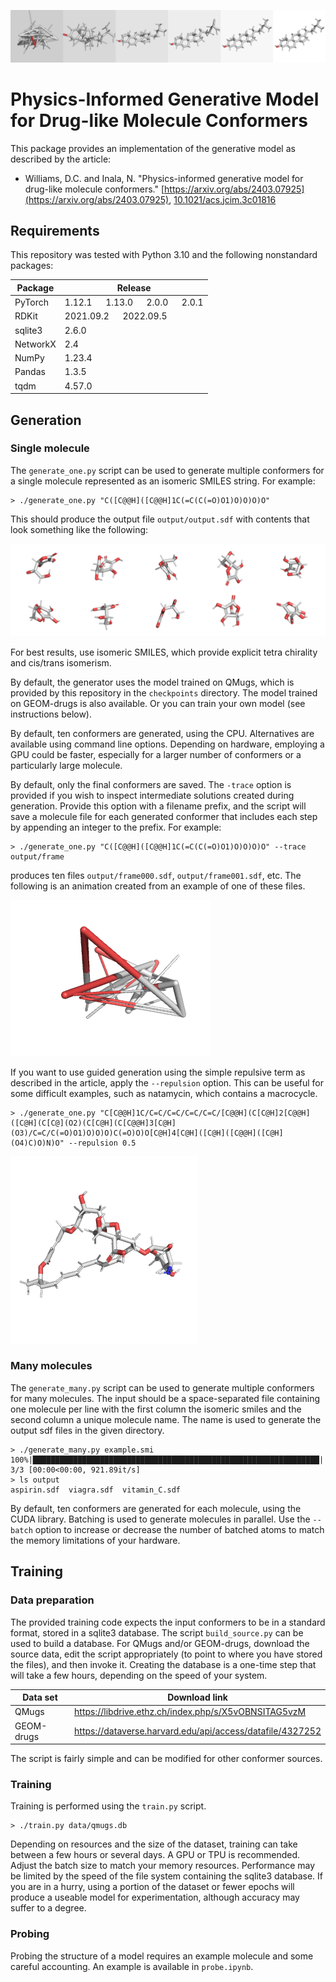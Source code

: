 ![Cholesterol generation](media/cholesterol.frames.png)

# Physics-Informed Generative Model for Drug-like Molecule Conformers

This package provides an implementation of the
generative model as described by the article:

* Williams, D.C. and Inala, N. "Physics-informed generative model for drug-like molecule conformers."
[https://arxiv.org/abs/2403.07925](https://arxiv.org/abs/2403.07925),
[10.1021/acs.jcim.3c01816](https://pubs.acs.org/doi/10.1021/acs.jcim.3c01816)

## Requirements

This repository was tested with Python 3.10 and the following nonstandard packages:

| Package | Release |
| ------- | ------- |
| PyTorch | 1.12.1 &emsp; 1.13.0 &emsp; 2.0.0 &emsp; 2.0.1 |
| RDKit | 2021.09.2 &emsp; 2022.09.5 |
| sqlite3 | 2.6.0 |
| NetworkX | 2.4 |
| NumPy | 1.23.4 |
| Pandas | 1.3.5 |
| tqdm | 4.57.0 |

## Generation

### Single molecule

The ```generate_one.py``` script can be used to generate multiple conformers for 
a single molecule represented as an isomeric SMILES string. For example:

```
> ./generate_one.py "C([C@@H]([C@@H]1C(=C(C(=O)O1)O)O)O)O"
```

This should produce the output file ```output/output.sdf``` with contents
that look something like the following:

![Example 1](media/example1.png)

For best results, use isomeric SMILES, which provide explicit tetra chirality
and cis/trans isomerism.

By default, the generator uses the model trained on QMugs, which is provided
by this repository in the ```checkpoints``` directory. The model trained on 
GEOM-drugs is also available. Or you can train your own model (see instructions below).

By default, ten conformers are generated, using the CPU. Alternatives are
available using command line options. Depending on
hardware, employing a GPU could be faster, especially for a larger number
of conformers or a particularly large molecule.

By default, only the final conformers are saved. The ```-trace``` option
is provided if you wish to inspect intermediate solutions created 
during generation. Provide this option with a filename prefix, and the
script will save a molecule file for each generated conformer that includes
each step by appending an integer to the prefix. For example:

```
> ./generate_one.py "C([C@@H]([C@@H]1C(=C(C(=O)O1)O)O)O)O" --trace output/frame
```

produces ten files ```output/frame000.sdf```, ```output/frame001.sdf```, etc.
The following is an animation created from an example of one of these files.

![Example 2](media/example2.gif)

If you want to use guided generation using the simple repulsive term
as described in the article, apply the ```--repulsion``` option.
This can be useful for some difficult examples, such as natamycin,
which contains a macrocycle.

```
> ./generate_one.py "C[C@@H]1C/C=C/C=C/C=C/C=C/[C@@H](C[C@H]2[C@@H]([C@H](C[C@](O2)(C[C@H](C[C@@H]3[C@H](O3)/C=C/C(=O)O1)O)O)O)C(=O)O)O[C@H]4[C@H]([C@H]([C@@H]([C@H](O4)C)O)N)O" --repulsion 0.5
```

![Example 3](media/example3.png)

### Many molecules


The ```generate_many.py``` script can be used to generate multiple conformers for 
many molecules. The input should be a space-separated file containing one molecule per
line with the first column the isomeric smiles and the second column a unique molecule
name. The name is used to generate the output sdf files in the given directory.

```
> ./generate_many.py example.smi 
100%|████████████████████████████████████████████████████████████████| 3/3 [00:00<00:00, 921.89it/s]
> ls output
aspirin.sdf  viagra.sdf  vitamin_C.sdf
```

By default, ten conformers are generated for each molecule, using the CUDA library. 
Batching is used to generate molecules in parallel. Use the ```--batch``` option to increase
or decrease the number of batched atoms to match the memory limitations of your
hardware.


## Training

### Data preparation

The provided training code expects the input conformers to be in a standard
format, stored in a sqlite3 database. The script ```build_source.py``` can
be used to build a database. For QMugs and/or GEOM-drugs, download the source
data, edit the script appropriately (to point to where you have stored
the files), and then invoke it. Creating the database is a one-time step
that will take a few hours, depending on the speed of your system.

| Data set | Download link |
| -------- | ------------- |
| QMugs | https://libdrive.ethz.ch/index.php/s/X5vOBNSITAG5vzM |
| GEOM-drugs | https://dataverse.harvard.edu/api/access/datafile/4327252 |

The script is fairly simple and can be modified for other conformer sources.

### Training

Training is performed using the ```train.py``` script.

```
> ./train.py data/qmugs.db
```

Depending on resources and the size of the dataset, training can take between 
a few hours or several days. A GPU or TPU is recommended. Adjust the batch size 
to match your memory resources. Performance may be limited by the speed 
of the file system containing the sqlite3 database. If you are in a hurry,
using a portion of the dataset or fewer epochs will produce a useable model for
experimentation, although accuracy may suffer to a degree.

### Probing

Probing the structure of a model requires an example
molecule and some careful accounting. An example is available
in ```probe.ipynb```.


